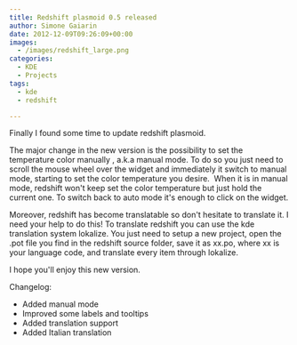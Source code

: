 ```yaml
---
title: Redshift plasmoid 0.5 released
author: Simone Gaiarin
date: 2012-12-09T09:26:09+00:00
images:
  - /images/redshift_large.png
categories:
  - KDE
  - Projects
tags:
  - kde
  - redshift

---
```

Finally I found some time to update redshift plasmoid.

The major change in the new version is the possibility to set the temperature color manually , a.k.a manual mode. To do so you just need to scroll the mouse wheel over the widget and immediately it switch to manual mode, starting to set the color temperature you desire.  <!--more--> When it is in manual mode, redshift won't keep set the color temperature but just hold the current one. To switch back to auto mode it's enough to click on the widget.

Moreover, redshift has become translatable so don't hesitate to translate it. I need your help to do this! To translate redshift you can use the kde translation system lokalize. You just need to setup a new project, open the .pot file you find in the redshift source folder, save it as xx.po, where xx is your language code, and translate every item through lokalize.

I hope you'll enjoy this new version.

Changelog:

  * Added manual mode
  * Improved some labels and tooltips
  * Added translation support
  * Added Italian translation
